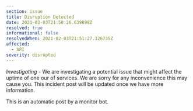 ```yaml
---
section: issue
title: Disruption Detected
date: 2021-02-03T21:50:26.639898Z
resolved: true
informational: false
resolvedWhen: 2021-02-03T21:51:27.126735Z
affected:
  - API
severity: disrupted
---
```

*Investigating* - We are investigating a potential issue that might affect the uptime of one our of services. We are sorry for any inconvenience this may cause you. This incident post will be updated once we have more information.

This is an automatic post by a monitor bot.
        